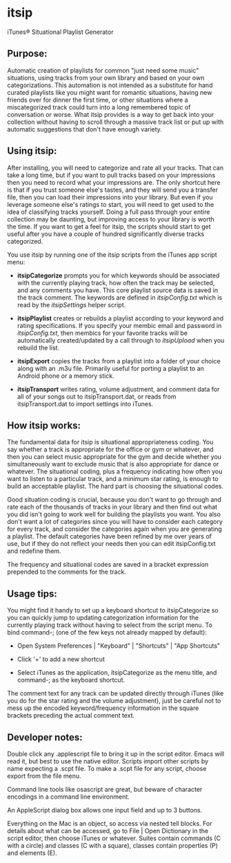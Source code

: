 # itsip
iTunes&reg; Situational Playlist Generator

Purpose:
-------

Automatic creation of playlists for common "just need some music"
situations, using tracks from your own library and based on your own
categorizations.  This automation is not intended as a substitute for
hand curated playlists like you might want for romantic situations,
having new friends over for dinner the first time, or other situations
where a miscategorized track could turn into a long remembered topic
of conversation or worse.  What itsip provides is a way to get back
into your collection without having to scroll through a massive track
list or put up with automatic suggestions that don't have enough
variety.

Using itsip:
-----------

After installing, you will need to categorize and rate all your
tracks.  That can take a long time, but if you want to pull tracks
based on your impressions then you need to record what your
impressions are.  The only shortcut here is that if you trust someone
else's tastes, and they will send you a transfer file, then you can
load their impressions into your library.  But even if you leverage
someone else's ratings to start, you will need to get used to the idea
of classifying tracks yourself.  Doing a full pass through your entire
collection may be daunting, but improving access to your library is
worth the time.  If you want to get a feel for itsip, the scripts
should start to get useful after you have a couple of hundred
significantly diverse tracks categorized. 

You use itsip by running one of the itsip scripts from the iTunes app
script menu:

  - **itsipCategorize** prompts you for which keywords should be
    associated with the currently playing track, how often the track
    may be selected, and any comments you have.  This core playlist
    source data is saved in the track comment.  The keywords are
    defined in *itsipConfig.txt* which is read by the *itsipSettings*
    helper script.

  - **itsipPlaylist** creates or rebuilds a playlist according to your
    keyword and rating specifications.  If you specify your membic
    email and password in *itsipConfig.txt*, then membics for your
    favorite tracks will be automatically created/updated by a call
    through to *itsipUpload* when you rebuild the list.

  - **itsipExport** copies the tracks from a playlist into a folder of
    your choice along with an .m3u file.  Primarily useful for porting
    a playlist to an Android phone or a memory stick.

  - **itsipTransport** writes rating, volume adjustment, and comment
    data for all of your songs out to itsipTransport.dat, or reads
    from itsipTransport.dat to import settings into iTunes.


How itsip works:
---------------

The fundamental data for itsip is situational appropriateness coding.
You say whether a track is appropriate for the office or gym or
whatever, and then you can select music appropriate for the gym and
decide whether you simultaneously want to exclude music that is also
appropriate for dance or whatever.  The situational coding, plus a
frequency indicating how often you want to listen to a particular
track, and a minimum star rating, is enough to build an acceptable
playlist.  The hard part is choosing the situational codes.

Good situation coding is crucial, because you don't want to go through
and rate each of the thousands of tracks in your library and then find
out what you did isn't going to work well for building the playlists
you want.  You also don't want a lot of categories since you will have
to consider each category for every track, and consider the categories
again when you are generating a playlist.  The default categories have
been refined by me over years of use, but if they do not reflect your
needs then you can edit itsipConfig.txt and redefine them.

The frequency and situational codes are saved in a bracket expression
prepended to the comments for the track.

Usage tips:
----------

You might find it handy to set up a keyboard shortcut to
itsipCategorize so you can quickly jump to updating categorization
information for the currently playing track without having to select
from the script menu.  To bind command-; (one of the few keys not
already mapped by default):

  * Open System Preferences | "Keyboard" | "Shortcuts" | "App Shortcuts"

  * Click '+' to add a new shortcut

  * Select iTunes as the application, itsipCategorize as the menu
    title, and command-; as the keyboard shortcut.

The comment text for any track can be updated directly through iTunes
(like you do for the star rating and the volume adjustment), just be
careful not to mess up the encoded keyword/frequency information in
the square brackets preceding the actual comment text.


Developer notes:
---------------

Double click any .applescript file to bring it up in the script
editor.  Emacs will read it, but best to use the native editor.
Scripts import other scripts by name expecting a .scpt file.  To make
a .scpt file for any script, choose export from the file menu.

Command line tools like osascript are great, but beware of character
encodings in a command line environment.

An AppleScript dialog box allows one input field and up to 3 buttons.

Everything on the Mac is an object, so access via nested tell blocks.
For details about what can be accessed, go to File | Open Dictionary
in the script editor, then choose iTunes or whatever.  Suites contain
commands (C with a circle) and classes (C with a square), classes
contain properties (P) and elements (E).
